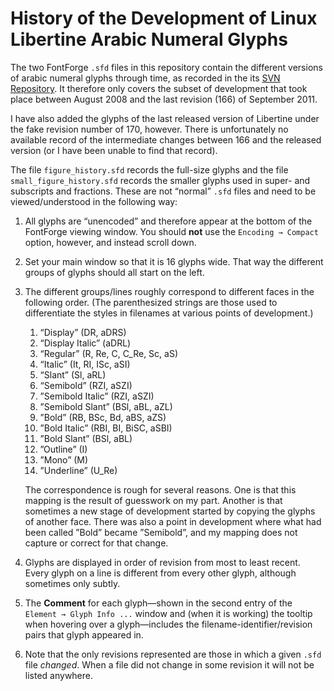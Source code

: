# History of the Development of Linux Libertine Arabic Numeral Glyphs

The two FontForge `.sfd` files in this repository contain the different
versions of arabic numeral glyphs through time, as recorded in the its [SVN
Repository](https://sourceforge.net/p/linuxlibertine/svn/HEAD/tree/trunk/).
It therefore only covers the subset of development that took place between
August 2008 and the last revision (166) of September 2011. 

I have also added the glyphs of the last released version of Libertine under
the fake revision number of 170, however. There is unfortunately no available
record of the intermediate changes between 166 and the released version (or
I have been unable to find that record). 

The file `figure_history.sfd` records the full-size glyphs and the file
`small_figure_history.sfd` records the smaller glyphs used in super- and
subscripts and fractions. These are not “normal” `.sfd` files and need to
be viewed/understood in the following way:

1. All glyphs are “unencoded” and therefore appear at the bottom of the
   FontForge viewing window. You should __not__ use the `Encoding → Compact`
   option, however, and instead scroll down.

2. Set your main window so that it is 16 glyphs wide. That way the different
   groups of glyphs should all start on the left. 

3. The different groups/lines roughly correspond to different faces in the
   following order. (The parenthesized strings are those used to differentiate
   the styles in filenames at various points of development.)

   1. “Display” (DR, aDRS)
   2. “Display Italic” (aDRL)
   3. “Regular” (R, Re, C, C_Re, Sc, aS)
   4. “Italic” (It, RI, ISc, aSI)
   5. “Slant” (Sl, aRL)
   6. “Semibold” (RZI, aSZI)
   7. ”Semibold Italic” (RZI, aSZI)
   8. ”Semibold Slant” (BSl, aBL, aZL)
   9. ”Bold” (RB, BSc, Bd, aBS, aZS)
   10. ”Bold Italic” (RBI, BI, BiSC, aSBI)
   11. ”Bold Slant” (BSl, aBL)
   12. ”Outline” (I)
   13. ”Mono” (M)
   14. ”Underline” (U_Re)

   The correspondence is rough for several reasons. One is that this mapping
   is the result of guesswork on my part. Another is that sometimes a new
   stage of development started by copying the glyphs of another face. There
   was also a point in development where what had been called ”Bold” became
   ”Semibold”, and my mapping does not capture or correct for that change.

4. Glyphs are displayed in order of revision from most to least recent. Every
   glyph on a line is different from every other glyph, although sometimes only
   subtly.

5. The **Comment** for each glyph—shown in the second entry of the `Element
   → Glyph Info ...` window and (when it is working) the tooltip when hovering
   over a glyph—includes the filename-identifier/revision pairs that glyph
   appeared in.

6. Note that the only revisions represented are those in which a given `.sfd`
   file *changed*. When a file did not change in some revision it will not be
   listed anywhere. 
